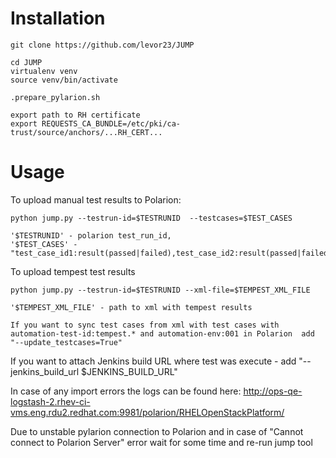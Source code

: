 Installation
===============
```
git clone https://github.com/levor23/JUMP

cd JUMP
virtualenv venv
source venv/bin/activate

.prepare_pylarion.sh

export path to RH certificate
export REQUESTS_CA_BUNDLE=/etc/pki/ca-trust/source/anchors/...RH_CERT...

```

Usage
======

To upload manual test results to Polarion:

```
python jump.py --testrun-id=$TESTRUNID  --testcases=$TEST_CASES

'$TESTRUNID' - polarion test_run_id,
'$TEST_CASES' - "test_case_id1:result(passed|failed),test_case_id2:result(passed|failed)..."
```

To upload tempest test results
```
python jump.py --testrun-id=$TESTRUNID --xml-file=$TEMPEST_XML_FILE

'$TEMPEST_XML_FILE' - path to xml with tempest results

If you want to sync test cases from xml with test cases with automation-test-id:tempest.* and automation-env:001 in Polarion  add "--update_testcases=True"
```

If you want to attach Jenkins build URL where test was execute - add "--jenkins_build_url $JENKINS_BUILD_URL"

In case of any import errors the logs can be found here: http://ops-qe-logstash-2.rhev-ci-vms.eng.rdu2.redhat.com:9981/polarion/RHELOpenStackPlatform/

Due to unstable pylarion connection to Polarion and in case of "Cannot connect to Polarion Server" error wait for some time and re-run jump tool
